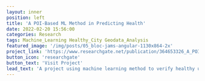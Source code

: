 ```yaml
---
layout: inner
position: left
title: 'A POI-Based ML Method in Predicting Health'
date: 2022-02-20 15:56:00
categories: Research
tags: Machine_Learning Healthy_City Geodata_Analysis
featured_image: '/img/posts/05_bloc-jams-angular-1130x864-2x'
project_link: 'https://www.researchgate.net/publication/364653326_A_POI-Based_Machine_Learning_Method_in_Predicting_Health'
button_icon: 'researchgate'
button_text: 'Visit Project'
lead_text: 'A project using machine learning method to verify healthy urban planning theory.'
---
```

